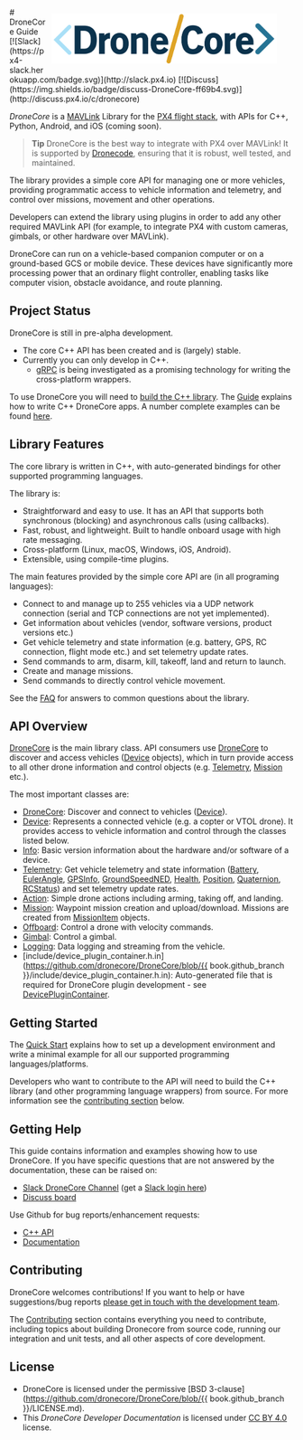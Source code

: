 <div style="float:right; padding:10px; margin-right:20px;"><a href="http://dronecore.io/"><img src="../assets/site/dronecore_logo_full.png" title="DroneCore Logo" width="400px"/></a></div>
# DroneCore Guide
[![Slack](https://px4-slack.herokuapp.com/badge.svg)](http://slack.px4.io)&nbsp;[![Discuss](https://img.shields.io/badge/discuss-DroneCore-ff69b4.svg)](http://discuss.px4.io/c/dronecore)  
<!-- 
[![Releases](https://img.shields.io/github/release/PX4/Firmware.svg)](https://github.com/PX4/Firmware/releases) 
-->

*DroneCore* is a [MAVLink](http://mavlink.org) Library for the [PX4 flight stack](http://px4.io), with APIs for C++, Python, Android, and iOS (coming soon). 

> **Tip** DroneCore is the best way to integrate with PX4 over MAVLink! 
  It is supported by [Dronecode](https://www.dronecode.org/), ensuring that it is robust, well tested, and maintained. 

The library provides a simple core API for managing one or more vehicles, providing programmatic access to vehicle information and telemetry, and control over missions, movement and other operations.

Developers can extend the library using plugins in order to add any other required MAVLink API (for example, to integrate PX4 with custom cameras, gimbals, or other hardware over MAVLink).

DroneCore can run on a vehicle-based companion computer or on a ground-based GCS or mobile device. These devices have significantly more processing power that an ordinary flight controller, enabling tasks like computer vision, obstacle avoidance, and route planning.

## Project Status

DroneCore is still in pre-alpha development. 
- The core C++ API has been created and is (largely) stable.
- Currently you can only develop in C++. 
  - [gRPC](https://grpc.io/) is being investigated as a promising technology for writing the cross-platform wrappers.

To use DroneCore you will need to [build the C++ library](contributing/build.md). The [Guide](guide/README.md) explains how to write C++ DroneCore apps. A number complete examples can be found [here](examples/README.md).


## Library Features

The core library is written in C++, with auto-generated bindings for other supported programming languages.

The library is:
- Straightforward and easy to use. It has an API that supports both synchronous (blocking) and asynchronous calls (using callbacks). 
- Fast, robust, and lightweight. Built to handle onboard usage with high rate messaging.
- Cross-platform (Linux, macOS, Windows, iOS, Android).
- Extensible, using compile-time plugins.

The main features provided by the simple core API are (in all programing languages):

* Connect to and manage up to 255 vehicles via a UDP network connection (serial and TCP connections are not yet implemented). 
* Get information about vehicles (vendor, software versions, product versions etc.)
* Get vehicle telemetry and state information (e.g. battery, GPS, RC connection, flight mode etc.) and set telemetry update rates.
* Send commands to arm, disarm, kill, takeoff, land and return to launch.
* Create and manage missions.
* Send commands to directly control vehicle movement.

See the [FAQ](getting_started/faq.md) for answers to common questions about the library. 


## API Overview

[DroneCore](/api_reference/classdronecore_1_1_drone_core.md) is the main library class. API consumers use [DroneCore](/api_reference/classdronecore_1_1_drone_core.md) to discover and access vehicles ([Device](/api_reference/classdronecore_1_1_device.md) objects), which in turn provide access to all other drone information and control objects (e.g. [Telemetry](/api_reference/classdronecore_1_1_telemetry.md), [Mission](/api_reference/classdronecore_1_1_mission.md) etc.).

The most important classes are:

- [DroneCore](/api_reference/classdronecore_1_1_drone_core.md): Discover and connect to vehicles ([Device](/api_reference/classdronecore_1_1_device.md)).
- [Device](/api_reference/classdronecore_1_1_device.md): Represents a connected vehicle (e.g. a copter or VTOL drone). It provides access to vehicle information and control through the classes listed below.
- [Info](/api_reference/classdronecore_1_1_info.md): Basic version information about the hardware and/or software of a device.
- [Telemetry](/api_reference/classdronecore_1_1_telemetry.md): Get vehicle telemetry and state information ([Battery](/api_reference/structdronecore_1_1_telemetry_1_1_battery.md), [EulerAngle](/api_reference/structdronecore_1_1_telemetry_1_1_euler_angle.md), [GPSInfo](/api_reference/structdronecore_1_1_telemetry_1_1_g_p_s_info.md), [GroundSpeedNED](/api_reference/structdronecore_1_1_telemetry_1_1_ground_speed_n_e_d.md), [Health](/api_reference/structdronecore_1_1_telemetry_1_1_health.md), [Position](/api_reference/structdronecore_1_1_telemetry_1_1_position.md), [Quaternion](/api_reference/structdronecore_1_1_telemetry_1_1_quaternion.md), [RCStatus](/api_reference/structdronecore_1_1_telemetry_1_1_r_c_status.md)) and set telemetry update rates.
- [Action](/api_reference/classdronecore_1_1_action.md): Simple drone actions including arming, taking off, and landing.
- [Mission](/api_reference/classdronecore_1_1_mission.md): Waypoint mission creation and upload/download. Missions are created from [MissionItem](/api_reference/classdronecore_1_1_mission_item.md) objects.
- [Offboard](/api_reference/classdronecore_1_1_offboard.md): Control a drone with velocity commands.
- [Gimbal](/api_reference/classdronecore_1_1_gimbal.md): Control a gimbal.
- [Logging](/api_reference/classdronecore_1_1_logging.md): Data logging and streaming from the vehicle.
- [include/device_plugin_container.h.in](https://github.com/dronecore/DroneCore/blob/{{ book.github_branch }}/include/device_plugin_container.h.in): Auto-generated file that is required for DroneCore plugin development - see [DevicePluginContainer](/api_reference/classdronecore_1_1_device_plugin_container.md).


## Getting Started

The [Quick Start](getting_started/README.md) explains how to set up a development environment and write a minimal example for all our supported programming languages/platforms. 

Developers who want to contribute to the API will need to build the C++ library (and other programming language wrappers) from source. For more information see the [contributing section](#contributing) below.
 

## Getting Help

This guide contains information and examples showing how to use DroneCore. If you have specific questions that are not answered by the documentation, these can be raised on:

* [Slack DroneCore Channel](https://px4.slack.com/messages/C68J8H32A) (get a [Slack login here](http://slack.px4.io))
* [Discuss board](http://discuss.px4.io/c/dronecore)

Use Github for bug reports/enhancement requests:

* [C++ API](https://github.com/dronecore/DroneCore/issues)
* [Documentation](https://github.com/dronecore/docs/issues/)
<!-- Add info about where Python etc API issues are reported). -->

## Contributing

DroneCore welcomes contributions! If you want to help or have suggestions/bug reports [please get in touch with the development team](#getting-help). 

The [Contributing](contributing/README.md) section contains everything you need to contribute, including topics about building Dronecore from source code, running our integration and unit tests, and all other aspects of core development. 


## License

* DroneCore is licensed under the permissive [BSD 3-clause](https://github.com/dronecore/DroneCore/blob/{{ book.github_branch }}/LICENSE.md).
* This *DroneCore Developer Documentation* is licensed under [CC BY 4.0](https://creativecommons.org/licenses/by/4.0/) license.
